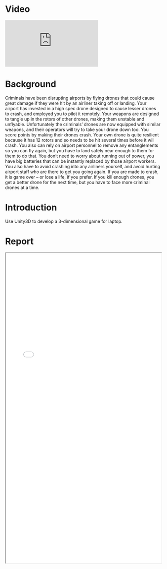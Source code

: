 Video
======
<iframe src='https://www.youtube.com/embed/_dTWPRyGPQA' frameborder="0" allow="accelerometer; autoplay; clipboard-write; encrypted-media; gyroscope; picture-in-picture; web-share" allowfullscreen></iframe><br/>

Background
======
Criminals have been disrupting airports by flying drones that could cause great damage if they were hit by an airliner taking off or landing. Your airport has invested in a high spec drone designed to cause lesser drones to crash, and employed you to pilot it remotely. Your weapons are designed to tangle up in the rotors of other drones, making them unstable and unflyable. Unfortunately the criminals’ drones are now equipped with similar weapons, and their operators will try to take your drone down too. You score points by making their drones crash. Your own drone is quite resilient because it has 12 rotors and so needs to be hit several times before it will crash. You also can rely on airport personnel to remove any entanglements so you can fly again, but you have to land safely near enough to them for them to do that. You don’t need to worry about running out of power, you have big batteries that can be instantly replaced by those airport workers. You also have to avoid crashing into any airliners yourself, and avoid hurting airport staff who are there to get you going again. If you are made to crash, it is game over – or lose a life, if you prefer. If you kill enough drones, you get a better drone for the next time, but you have to face more criminal drones at a time.

Introduction
======
Use Unity3D to develop a 3-dimensional game for laptop.

Report
======
<iframe src="/files/DroneDestoryer.pdf" width="100%" height="1000"></iframe>